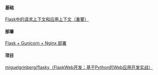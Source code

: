 #### 基础
[Flask中的请求上下文和应用上下文（重要）](http://python.jobbole.com/87680/)  
#### 部署
[Flask + Gunicorn + Nginx 部署](http://www.cnblogs.com/Ray-liang/p/4837850.html)  
#### 项目
[miguelgrinberg/flasky（FlaskWeb开发：基于Python的Web应用开发实战）](https://github.com/miguelgrinberg/flasky/commits/master)  